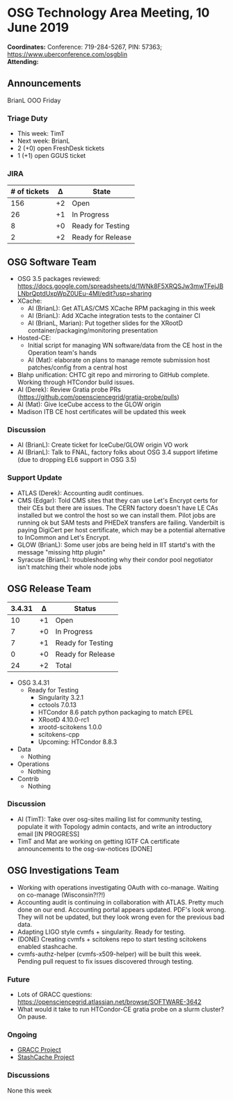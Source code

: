 # OSG Technology Area Meeting, 10 June 2019

**Coordinates:** Conference: 719-284-5267, PIN: 57363; <https://www.uberconference.com/osgblin>  
**Attending:**   


## Announcements

BrianL OOO Friday  


### Triage Duty

-   This week: TimT
-   Next week: BrianL
-   2 (+0) open FreshDesk tickets
-   1 (+1) open GGUS ticket


### JIRA

| # of tickets | &Delta; | State             |
|------------ |------- |----------------- |
| 156          | +2      | Open              |
| 26           | +1      | In Progress       |
| 8            | +0      | Ready for Testing |
| 2            | +2      | Ready for Release |


## OSG Software Team

-   OSG 3.5 packages reviewed: <https://docs.google.com/spreadsheets/d/1WNk8F5XRQSJw3mwTFejJBLNbrQptdUxpWpZ0UEu-4MI/edit?usp=sharing>
-   XCache:  
    -   AI (BrianL): Get ATLAS/CMS XCache RPM packaging in this week
    -   AI (BrianL): Add XCache integration tests to the container CI
    -   AI (BrianL, Marian): Put together slides for the XRootD container/packaging/monitoring presentation
-   Hosted-CE:  
    -   Initial script for managing WN software/data from the CE host in the Operation team's hands
    -   AI (Mat): elaborate on plans to manage remote submission host patches/config from a central host
-   Blahp unification: CHTC git repo and mirroring to GitHub complete. Working through HTCondor build issues.
-   AI (Derek): Review Gratia probe PRs (<https://github.com/opensciencegrid/gratia-probe/pulls>)
-   AI (Mat): Give IceCube access to the GLOW origin
-   Madison ITB CE host certificates will be updated this week


### Discussion

-   AI (BrianL): Create ticket for IceCube/GLOW origin VO work
-   AI (BrianL): Talk to FNAL, factory folks about OSG 3.4 support lifetime (due to dropping EL6 support in OSG 3.5)


### Support Update

-   ATLAS (Derek): Accounting audit continues.
-   CMS (Edgar): Told CMS sites that they can use Let's Encrypt certs for their CEs but there are issues. The CERN factory doesn't have LE CAs installed but we control the host so we can install them. Pilot jobs are running ok but SAM tests and PHEDeX transfers are failing. Vanderbilt is paying DigiCert per host certificate, which may be a potential alternative to InCommon and Let's Encrypt.
-   GLOW (BrianL): Some user jobs are being held in IIT startd's with the message "missing http plugin"
-   Syracuse (BrianL): troubleshooting why their condor pool negotiator isn't matching their whole node jobs


## OSG Release Team

| 3.4.31 | &Delta; | Status            |
|------ |------- |----------------- |
| 10     | +1      | Open              |
| 7      | +0      | In Progress       |
| 7      | +1      | Ready for Testing |
| 0      | +0      | Ready for Release |
| 24     | +2      | Total             |

-   OSG 3.4.31  
    -   Ready for Testing  
        -   Singularity 3.2.1
        -   cctools 7.0.13
        -   HTCondor 8.6 patch python packaging to match EPEL
        -   XRootD 4.10.0-rc1
        -   xrootd-scitokens 1.0.0
        -   scitokens-cpp
        -   Upcoming: HTCondor 8.8.3
-   Data  
    -   Nothing
-   Operations  
    -   Nothing
-   Contrib  
    -   Nothing


### Discussion

-   AI (TimT): Take over osg-sites mailing list for community testing, populate it with Topology admin contacts, and write an introductory email [IN PROGRESS]
-   TimT and Mat are working on getting IGTF CA certificate announcements to the osg-sw-notices [DONE]


## OSG Investigations Team

-   Working with operations investigating OAuth with co-manage.  Waiting on co-manage (Wisconsin?!?!)
-   Accounting audit is continuing in collaboration with ATLAS.  Pretty much done on our end.  Accounting portal appears updated.  PDF's look wrong.  They will not be updated, but they look wrong even for the previous bad data.
-   Adapting LIGO style cvmfs + singularity.  Ready for testing.
-   (DONE) Creating cvmfs + scitokens repo to start testing scitokens enabled stashcache.
-   cvmfs-authz-helper (cvmfs-x509-helper) will be built this week.  Pending pull request to fix issues discovered through testing.


### Future

-   Lots of GRACC questions: <https://opensciencegrid.atlassian.net/browse/SOFTWARE-3642>
-   What would it take to run HTCondor-CE gratia probe on a slurm cluster?  On pause.


### Ongoing

-   [GRACC Project](https://opensciencegrid.atlassian.net/projects/GRACC)
-   [StashCache Project](http://opensciencegrid.org/docs/data/stashcache/overview/)


### Discussions

None this week
